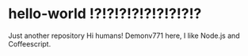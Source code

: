 # hello-world !?!?!?!?!?!?!?!?!?
Just another  repository
Hi humans!
Demonv771 here, I like Node.js and Coffeescript.
